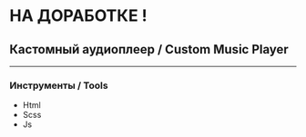 # НА ДОРАБОТКЕ ! 

## Кастомный аудиоплеер / Custom Music Player

---

### Инструменты / Tools 

* Html 
* Scss 
* Js
